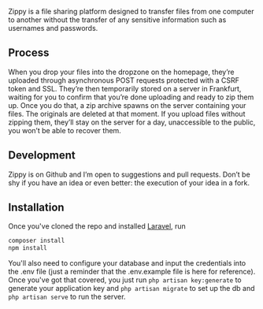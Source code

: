 Zippy is a file sharing platform designed to transfer files from one computer to another without the transfer of any sensitive information such as usernames and passwords. 
## Process
When you drop your files into the dropzone on the homepage, they’re uploaded through asynchronous POST requests protected with a CSRF token and SSL. They’re then temporarily stored on a server in Frankfurt, waiting for you to confirm that you’re done uploading and ready to zip them up. Once you do that, a zip archive spawns on the server containing your files. The originals are deleted at that moment. If you upload files without zipping them, they’ll stay on the server for a day, unaccessible to the public, you won’t be able to recover them.
## Development
Zippy is on Github and I’m open to suggestions and pull requests. Don’t be shy if you have an idea or even better: the execution of your idea in a fork.
## Installation
Once you've cloned the repo and installed [Laravel](https://www.laravel.com/docs), run
```bash
composer install
npm install
```
You'll also need to configure your database and input the credentials into the .env file (just a reminder that the .env.example file is here for reference). Once you've got that covered, you just run ```php artisan key:generate``` to generate your application key and ```php artisan migrate``` to set up the db and ```php artisan serve``` to run the server.